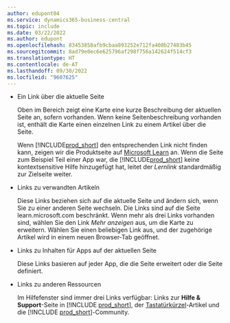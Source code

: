 ```yaml
---
author: edupont04
ms.service: dynamics365-business-central
ms.topic: include
ms.date: 03/22/2022
ms.author: edupont
ms.openlocfilehash: 83453858afb9cbaa893252e712fa408b27483b45
ms.sourcegitcommit: 8ad79e0ec6e625796af298f756a142624f514cf3
ms.translationtype: HT
ms.contentlocale: de-AT
ms.lasthandoff: 09/30/2022
ms.locfileid: "9607625"
---
```

- Ein Link über die aktuelle Seite

  Oben im Bereich zeigt eine Karte eine kurze Beschreibung der aktuellen Seite an, sofern vorhanden. Wenn keine Seitenbeschreibung vorhanden ist, enthält die Karte einen einzelnen Link zu einem Artikel über die Seite.  

  Wenn [!INCLUDE[prod_short](prod_short.md)] den entsprechenden Link nicht finden kann, zeigen wir die Produktseite auf [Microsoft Learn](/dynamics365/business-central) an. Wenn die Seite zum Beispiel Teil einer App war, die [!INCLUDE[prod_short](prod_short.md)] keine kontextsensitive Hilfe hinzugefügt hat, leitet der *Lernlink* standardmäßig zur Zielseite weiter.  

- Links zu verwandten Artikeln

  Diese Links beziehen sich auf die aktuelle Seite und ändern sich, wenn Sie zu einer anderen Seite wechseln. Die Links sind auf die Seite learn.microsoft.com beschränkt. Wenn mehr als drei Links vorhanden sind, wählen Sie den Link *Mehr anzeigen* aus, um die Karte zu erweitern. Wählen Sie einen beliebigen Link aus, und der zugehörige Artikel wird in einem neuen Browser-Tab geöffnet.  
- Links zu Inhalten für Apps auf der aktuellen Seite  

  Diese Links basieren auf jeder App, die die Seite erweitert oder die Seite definiert.  
- Links zu anderen Ressourcen

  Im Hilfefenster sind immer drei Links verfügbar: Links zur **Hilfe & Support**-Seite in [!INCLUDE [prod_short](prod_short.md)], der [Tastatürkürzel](../keyboard-shortcuts.md)-Artikel und die [!INCLUDE [prod_short](prod_short.md)]-Community.  
